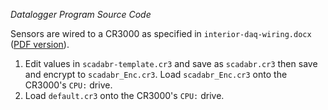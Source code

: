 *Datalogger Program Source Code*

Sensors are wired to a CR3000 as specified in `interior-daq-wiring.docx` 
([PDF version][1]).

  [1]: https://bitbucket.org/wsular/2015-iaq-intensive-daq/downloads/interior-daq-wiring.pdf

1. Edit values in `scadabr-template.cr3` and save as `scadabr.cr3` then save and 
   encrypt to `scadabr_Enc.cr3`. Load `scadabr_Enc.cr3` onto the CR3000's `CPU:`
   drive.
2. Load `default.cr3` onto the CR3000's `CPU:` drive.
